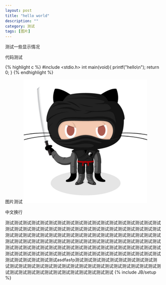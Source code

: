 ```yaml
---
layout: post
title: "hello world"
description: ""
category: 测试
tags: [图片]
---
```


测试一些显示情况

<!--more-->

代码测试

{% highlight c %}
#include <stdio.h>
int
main(void){
    printf("hello\n");
    return 0;
}
{% endhighlight %}

图片测试
<img src="/picture/githubcat.jpg" alt="githubcat" title="章鱼猫" width="400" />

中文换行

测试测试测试测试测试测试测试测试测试测试测试测试测试测试测试测试测试测试测试测试测试测试测试测试测试测试测试测试测试测试测试测试测试测试测试测试测试测试测试测试测试测试测试测试测试测试测试测试测试测试测试测试测试测试测试测试测试测试测试测试测试测试测试测试测试测试测试测试测试测试测试测试测试测试测试测试测试测试测试测试测试测试测试测试测试测试测试测试测试测试测试测试测试测试测试测试测试测试测试测试测试测试测试测试测试测试测试测试测试测试测试测试测试测试asdfasfp测试测试测试测试测试测试测试测试测试测试测试测试测试测试测试测试测试测试测试测试测试测试测试测试测试测试测试测试测试测试测试测试测试测试测试测试测试测试测试测试
{% include JB/setup %}
